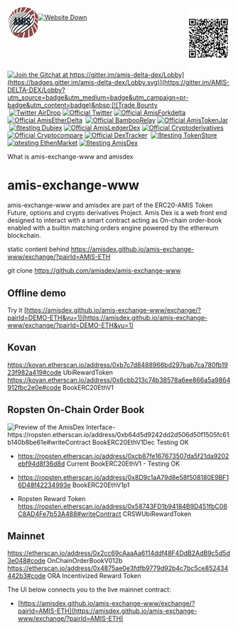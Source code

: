 <img align="left" src="https://raw.githubusercontent.com/amisolution/ERC20-AMIS/master/amis-logo3.png" alt="amis-logo3"/>
<img align="right" src="https://raw.githubusercontent.com/amisolution/ERC20-AMIS/master/images/AMIS-QRCODE.png" alt="AMIS-QRCODE" width="100"/>

[![Website Down](https://img.shields.io/badge/website-down-red.svg)](http://erc20-amis.amisolution.net/)&nbsp;
[![Join the Gitchat at https://gitter.im/amis-delta-dex/Lobby](https://badges.gitter.im/amis-delta-dex/Lobby.svg)](https://gitter.im/AMIS-DELTA-DEX/Lobby?utm_source=badge&utm_medium=badge&utm_campaign=pr-badge&utm_content=badge)&nbsp;[![Trade Bounty](https://img.shields.io/badge/trade-bounty-orange.svg)](https://github.com/amisolution/ERC20-AMIS/issues/)&nbsp;[![Twitter AirDrop](https://img.shields.io/badge/Twitter-Airdrop-red.svg)](https://twitter.com/AMIStoken_ERC20)&nbsp;[![Official Twitter](https://img.shields.io/badge/official-twitter-brightgreen.svg)](https://twitter.com/amis_erc20)&nbsp;[![Official AmisForkdelta](https://img.shields.io/badge/official-forkdelta-brightgreen.svg)](https://forkdelta.app/#!/trade/0x949bed886c739f1a3273629b3320db0c5024c719-ETH)
&nbsp;[![Official AmisEtherDelta](https://img.shields.io/badge/official-etherdelta-brightgreen.svg)](https://etherdelta.com/#0x949bed886c739f1a3273629b3320db0c5024c719-ETH)
&nbsp;[![Official BambooRelay](https://img.shields.io/badge/official-bamboorelay-brightgreen.svg)](https://bamboorelay.com/trade/AMIS-WETH)&nbsp;[![Official AmisTokenJar](https://img.shields.io/badge/official-tokenjar-brightgreen.svg)](https://tokenjar.io/amis)
&nbsp;[![ßtesting Dubiex](https://img.shields.io/badge/ßtesting-dubiex-yellow.svg)](https://dubiex.com/AMIS/ETH)&nbsp;[![Official AmisLedgerDex](https://img.shields.io/badge/official-ledgerdex-1330e3.svg)](https://app.ledgerdex.com/#/app/orders/maker-taker/AMIS/0x949bed886c739f1a3273629b3320db0c5024c719/WETH/0xc02aaa39b223fe8d0a0e5c4f27ead9083c756cc2
)&nbsp;[![Official Cryptoderivatives](https://img.shields.io/badge/official-cryptoderivatives-4330e7.svg)](https://cryptoderivatives.market/token/AMIS)&nbsp;[![Official Cryptocompare](https://img.shields.io/badge/official-cryptocompare-brightgreen.svg)](https://www.cryptocompare.com/coins/amis)&nbsp;[![Official DexTracker](https://img.shields.io/badge/official-dextracker-brightgreen.svg)](https://etherscan.io/dextracker?filter=&q=AMIS)
&nbsp;[![ßtesting TokenStore](https://img.shields.io/badge/ßtesting-TokenStore-yellow.svg)](https://token.store/trade/0x949bed886c739f1a3273629b3320db0c5024c719)
&nbsp;[![αtesting EthenMarket](https://img.shields.io/badge/αtesting-ethenmarket-lightgrey.svg)](https://ethen.market/949bed886c739f1a3273629b3320db0c5024c719)&nbsp;[![ßtesting AmisDex](https://img.shields.io/badge/ßtesting-amisdex-lightblue.svg)](https://amisdex.github.io/amis-exchange-www)

What is amis-exchange-www and amisdex

# amis-exchange-www

amis-exchange-www and amisdex are part of the ERC20-AMIS Token Future, options and crypto derivatives Project.
Amis Dex is a web front end designed to interact with a smart contract acting as On-chain order-book enabled with a builtin matching orders engine powered by the ethereum blockchain.

static content behind https://amisdex.github.io/amis-exchange-www/exchange/?pairId=AMIS-ETH

git clone https://github.com/amisdex/amis-exchange-www

## Offline demo
Try it
[https://amisdex.github.io/amis-exchange-www/exchange/?pairId=DEMO-ETH&vu=1](https://amisdex.github.io/amis-exchange-www/exchange/?pairId=DEMO-ETH&vu=1)

## Kovan
https://kovan.etherscan.io/address/0xb7c7d8488966bd297bab7ca780fb1923f982a419#code UbiRewardToken
https://kovan.etherscan.io/address/0x6cbb213c74b38578a6ee866a5a9864912fbc2e0e#code  BookERC20EthV1


## Ropsten On-Chain Order Book
<img align="left" src="https://raw.githubusercontent.com/amisdex/amis-exchange-www/img/amisdex-preview-test.png" alt="Preview of the AmisDex Interface" style="vertical-align: bottom;">
- https://ropsten.etherscan.io/address/0xb64d5d9242dd2d506d50f1505fc61b140b8be61e#writeContract  BookERC20EthV1Dec Testing OK 

- https://ropsten.etherscan.io/address/0xcb87fe167673507da5f21da9202ebf94d8f36d8d Current BookERC20EthV1 - Testing OK
  
- https://ropsten.etherscan.io/address/0x8D9c1aA79d8e58f508180E9BF16D48f42234993e BookERC20EthV1p1

- Ropsten Reward Token
https://ropsten.etherscan.io/address/0x58743FD1b94184B9D451fbC06C8AD4Fe7b53A488#writeContract CRSWUbiRewardToken

## Mainnet
https://etherscan.io/address/0x2cc69cAaaAa6114ddf48F4DdB2AdB9c5d5d3e048#code OnChainOrderBookV012b  
https://etherscan.io/address/0x4875ae0e3fdfb9779d92b4c7bc5ce852434442b3#code ORA Incentivized Reward Token

The UI below connects you to the live mainnet contract:

- [https://amisdex.github.io/amis-exchange-www/exchange/?pairId=AMIS-ETH](https://amisdex.github.io/amis-exchange-www/exchange/?pairId=AMIS-ETH)
